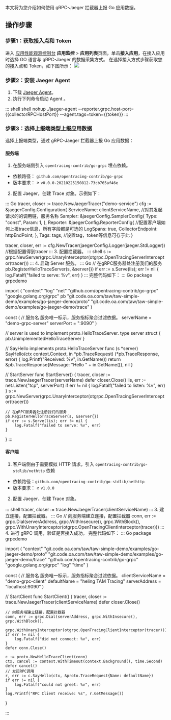 本文将为您介绍如何使用 gRPC-Jaeger 拦截器上报 Go 应用数据。

## 操作步骤

### 步骤1：获取接入点和 Token

进入 [应用性能观测控制台](https://console.cloud.tencent.com/apm) **应用监控** > **应用列表**页面，单击**接入应用**，在接入应用时选择 GO 语言与 gRPC-Jaeger 的数据采集方式。
在选择接入方式步骤获取您的接入点和 Token，如下图所示：
![](https://main.qcloudimg.com/raw/d7d94913947d31edf70e85c6462c6bac.png)

### 步骤2：安装 Jaeger Agent

1. 下载 [Jaeger Agent](https://github.com/jaegertracing/jaeger/releases/tag/v1.22.0)。
2. 执行下列命令启动 Agent 。
<dx-codeblock>
:::  shell
 shell nohup ./jaeger-agent --reporter.grpc.host-port={{collectorRPCHostPort}} --agent.tags=token={{token}}
:::
</dx-codeblock>

### 步骤3：选择上报端类型上报应用数据
选择上报端类型，通过  gRPC-Jaeger 拦截器上报 Go 应用数据：
#### 服务端
1. 在服务端侧引入 `opentracing-contrib/go-grpc` 埋点依赖。
 - 依赖路径： `github.com/opentracing-contrib/go-grpc`
 - 版本要求： ≥ `v0.0.0-20210225150812-73cb765af46e`
2. 配置 Jaeger，创建 Trace 对象。示例如下：
<dx-codeblock>
:::  Go
tracer, closer := trace.NewJaegerTracer("demo-service")
	cfg := &jaegerConfig.Configuration{
		ServiceName: clientServiceName,    //对其发起请求的的调用链，服务名称
		Sampler: &jaegerConfig.SamplerConfig{  
			Type:  "const",
			Param: 1,
		},
		Reporter: &jaegerConfig.ReporterConfig{ //配置客户端如何上报trace信息，所有字段都是可选的
			LogSpans:           true,
			CollectorEndpoint: httpEndPoint,
		},
		Tags:        tags,   //设置tag，token等信息可存于此
	}

tracer, closer, err := cfg.NewTracer(jaegerConfig.Logger(jaeger.StdLogger)) //根据配置得到tracer
:::
</dx-codeblock>
3. 配置拦截器。
<dx-codeblock>
:::  shell
s := grpc.NewServer(grpc.UnaryInterceptor(otgrpc.OpenTracingServerInterceptor(tracer)))
:::
</dx-codeblock>
4. 启动 Server 服务。
<dx-codeblock>
:::  Go
// 在gRPC服务器处注册我们的服务
pb.RegisterHelloTraceServer(s, &server{})
if err := s.Serve(lis); err != nil {
   log.Fatalf("failed to serve: %v", err)
}
:::
</dx-codeblock>
完整代码如下：
<dx-codeblock>
:::  Go
package grpcdemo

import (
	"context"
	"log"
	"net"
	"github.com/opentracing-contrib/go-grpc"
	"google.golang.org/grpc"
	pb "git.code.oa.com/taw/taw-simple-demo/examples/go-jaeger-demo/proto"
	"git.code.oa.com/taw/taw-simple-demo/examples/go-jaeger-demo/trace"
)

const (
	// 服务名 服务唯一标示，服务指标聚合过滤依据。
	serverName = "demo-grpc-server"
	serverPort = ":9090"
)

// server is used to implement proto.HelloTraceServer.
type server struct {
	pb.UnimplementedHelloTraceServer
}

// SayHello implements proto.HelloTraceServer
func (s *server) SayHello(ctx context.Context, in *pb.TraceRequest) (*pb.TraceResponse, error) {
	log.Printf("Received: %v", in.GetName())
	return &pb.TraceResponse{Message: "Hello " + in.GetName()}, nil
}

// StartServer
func StartServer() {
	tracer, closer := trace.NewJaegerTracer(serverName)
	defer closer.Close()
	lis, err := net.Listen("tcp", serverPort)
	if err != nil {
		log.Fatalf("failed to listen: %v", err)
	}
	s := grpc.NewServer(grpc.UnaryInterceptor(otgrpc.OpenTracingServerInterceptor(tracer)))

	// 在gRPC服务器处注册我们的服务
	pb.RegisterHelloTraceServer(s, &server{})
	if err := s.Serve(lis); err != nil {
		log.Fatalf("failed to serve: %v", err)
	}
}
:::
</dx-codeblock>

#### 客户端

1. 客户端侧由于需要模拟 HTTP 请求，引入 `opentracing-contrib/go-stdlib/nethttp` 依赖
 - 依赖路径：`github.com/opentracing-contrib/go-stdlib/nethttp`
 - 版本要求： ≥ `v1.0.0`
2. 配置 Jaeger，创建 Trace 对象。
<dx-codeblock>
:::  shell
tracer, closer := trace.NewJaegerTracer(clientServiceName)
:::
</dx-codeblock>
3. 建立连接，配置拦截器。
<dx-codeblock>
:::  Go
// 向服务端建立连接，配置拦截器
conn, err := grpc.Dial(serverAddress, grpc.WithInsecure(), grpc.WithBlock(),
		grpc.WithUnaryInterceptor(otgrpc.OpenTracingClientInterceptor(tracer)))
:::
</dx-codeblock>
4. 进行 gRPC 调用，验证是否接入成功。
完整代码如下：
<dx-codeblock>
:::  Go
package grpcdemo

import (
	"context"
	"git.code.oa.com/taw/taw-simple-demo/examples/go-jaeger-demo/proto"
	"git.code.oa.com/taw/taw-simple-demo/examples/go-jaeger-demo/trace"
	"github.com/opentracing-contrib/go-grpc"
	"google.golang.org/grpc"
	"log"
	"time"
)

const (
	// 服务名 服务唯一标示，服务指标聚合过滤依据。
	clientServiceName = "demo-grpc-client"
	defaultName      = "heling TAM Tracing"
	serverAddress    = "localhost:9090"
)

// StartClient
func StartClient() {
	tracer, closer := trace.NewJaegerTracer(clientServiceName)
	defer closer.Close()

	// 向服务端建立链接，配置拦截器
	conn, err := grpc.Dial(serverAddress, grpc.WithInsecure(), grpc.WithBlock(),
		grpc.WithUnaryInterceptor(otgrpc.OpenTracingClientInterceptor(tracer)))
	if err != nil {
		log.Fatalf("did not connect: %v", err)
	}
	defer conn.Close()

	c := proto.NewHelloTraceClient(conn)
	ctx, cancel := context.WithTimeout(context.Background(), time.Second)
	defer cancel()
	// 发起RPC调用
	r, err := c.SayHello(ctx, &proto.TraceRequest{Name: defaultName})
	if err != nil {
		log.Fatalf("could not greet: %v", err)
	}
	log.Printf("RPC Client receive: %s", r.GetMessage())
}

:::
</dx-codeblock>


